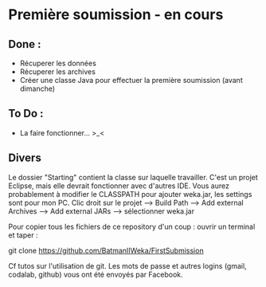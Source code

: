 # Première soumission - en cours

## Done :

- Récuperer les données
- Récuperer les archives
- Créer une classe Java pour effectuer la première soumission (avant dimanche)

## To Do :

- La faire fonctionner... >_<

## Divers

Le dossier "Starting" contient la classe sur laquelle travailler.
C'est un projet Eclipse, mais elle devrait fonctionner avec d'autres IDE.
Vous aurez probablement à modifier le CLASSPATH pour ajouter weka.jar, les settings sont pour mon PC.
Clic droit sur le projet --> Build Path --> Add external Archives --> Add external JARs --> sélectionner weka.jar

Pour copier tous les fichiers de ce repository d'un coup : ouvrir un terminal et taper :

git clone https://github.com/BatmanIIWeka/FirstSubmission

Cf tutos sur l'utilisation de git.
Les mots de passe et autres logins (gmail, codalab, github) vous ont été envoyés par Facebook.